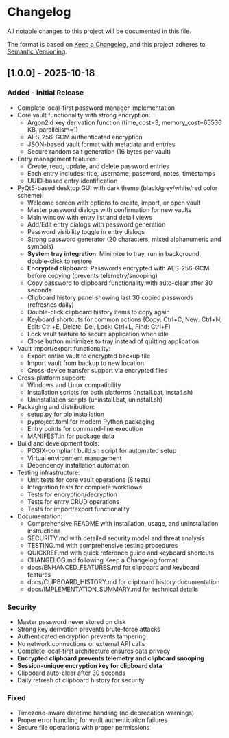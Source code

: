 # Changelog

All notable changes to this project will be documented in this file.

The format is based on [Keep a Changelog](https://keepachangelog.com/en/1.0.0/),
and this project adheres to [Semantic Versioning](https://semver.org/spec/v2.0.0.html).

## [1.0.0] - 2025-10-18

### Added - Initial Release
- Complete local-first password manager implementation
- Core vault functionality with strong encryption:
  - Argon2id key derivation function (time_cost=3, memory_cost=65536 KB, parallelism=1)
  - AES-256-GCM authenticated encryption
  - JSON-based vault format with metadata and entries
  - Secure random salt generation (16 bytes per vault)
- Entry management features:
  - Create, read, update, and delete password entries
  - Each entry includes: title, username, password, notes, timestamps
  - UUID-based entry identification
- PyQt5-based desktop GUI with dark theme (black/grey/white/red color scheme):
  - Welcome screen with options to create, import, or open vault
  - Master password dialogs with confirmation for new vaults
  - Main window with entry list and detail views
  - Add/Edit entry dialogs with password generation
  - Password visibility toggle in entry dialogs
  - Strong password generator (20 characters, mixed alphanumeric and symbols)
  - **System tray integration**: Minimize to tray, run in background, double-click to restore
  - **Encrypted clipboard**: Passwords encrypted with AES-256-GCM before copying (prevents telemetry/snooping)
  - Copy password to clipboard functionality with auto-clear after 30 seconds
  - Clipboard history panel showing last 30 copied passwords (refreshes daily)
  - Double-click clipboard history items to copy again
  - Keyboard shortcuts for common actions (Copy: Ctrl+C, New: Ctrl+N, Edit: Ctrl+E, Delete: Del, Lock: Ctrl+L, Find: Ctrl+F)
  - Lock vault feature to secure application when idle
  - Close button minimizes to tray instead of quitting application
- Vault import/export functionality:
  - Export entire vault to encrypted backup file
  - Import vault from backup to new location
  - Cross-device transfer support via encrypted files
- Cross-platform support:
  - Windows and Linux compatibility
  - Installation scripts for both platforms (install.bat, install.sh)
  - Uninstallation scripts (uninstall.bat, uninstall.sh)
- Packaging and distribution:
  - setup.py for pip installation
  - pyproject.toml for modern Python packaging
  - Entry points for command-line execution
  - MANIFEST.in for package data
- Build and development tools:
  - POSIX-compliant build.sh script for automated setup
  - Virtual environment management
  - Dependency installation automation
- Testing infrastructure:
  - Unit tests for core vault operations (8 tests)
  - Integration tests for complete workflows
  - Tests for encryption/decryption
  - Tests for entry CRUD operations
  - Tests for import/export functionality
- Documentation:
  - Comprehensive README with installation, usage, and uninstallation instructions
  - SECURITY.md with detailed security model and threat analysis
  - TESTING.md with comprehensive testing procedures
  - QUICKREF.md with quick reference guide and keyboard shortcuts
  - CHANGELOG.md following Keep a Changelog format
  - docs/ENHANCED_FEATURES.md for clipboard and keyboard features
  - docs/CLIPBOARD_HISTORY.md for clipboard history documentation
  - docs/IMPLEMENTATION_SUMMARY.md for technical details

### Security
- Master password never stored on disk
- Strong key derivation prevents brute-force attacks
- Authenticated encryption prevents tampering
- No network connections or external API calls
- Complete local-first architecture ensures data privacy
- **Encrypted clipboard prevents telemetry and clipboard snooping**
- **Session-unique encryption key for clipboard data**
- Clipboard auto-clear after 30 seconds
- Daily refresh of clipboard history for security

### Fixed
- Timezone-aware datetime handling (no deprecation warnings)
- Proper error handling for vault authentication failures
- Secure file operations with proper permissions
